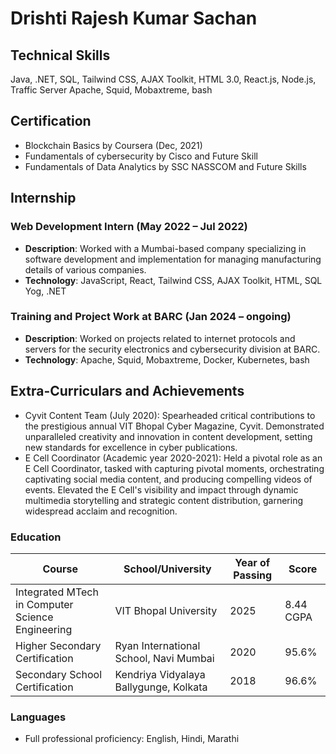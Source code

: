 

# Drishti Rajesh Kumar Sachan

## Technical Skills
Java, .NET, SQL, Tailwind CSS, AJAX Toolkit, HTML 3.0, React.js, Node.js, Traffic Server Apache, Squid, Mobaxtreme, bash

## Certification
- Blockchain Basics by Coursera (Dec, 2021)
- Fundamentals of cybersecurity by Cisco and Future Skill
- Fundamentals of Data Analytics by SSC NASSCOM and Future Skills

## Internship
### Web Development Intern (May 2022 – Jul 2022)
- **Description**: Worked with a Mumbai-based company specializing in software development and implementation for managing manufacturing details of various companies.
- **Technology**: JavaScript, React, Tailwind CSS, AJAX Toolkit, HTML, SQL Yog, .NET

### Training and Project Work at BARC (Jan 2024 – ongoing)
- **Description**: Worked on projects related to internet protocols and servers for the security electronics and cybersecurity division at BARC.
- **Technology**: Apache, Squid, Mobaxtreme, Docker, Kubernetes, bash

## Extra-Curriculars and Achievements
- Cyvit Content Team (July 2020): Spearheaded critical contributions to the prestigious annual VIT Bhopal Cyber Magazine, Cyvit. Demonstrated unparalleled creativity and innovation in content development, setting new standards for excellence in cyber publications.
- E Cell Coordinator (Academic year 2020-2021): Held a pivotal role as an E Cell Coordinator, tasked with capturing pivotal moments, orchestrating captivating social media content, and producing compelling videos of events. Elevated the E Cell's visibility and impact through dynamic multimedia storytelling and strategic content distribution, garnering widespread acclaim and recognition.







### Education
| Course                                                | School/University                    | Year of Passing | Score      |
|-------------------------------------------------------|--------------------------------------|-----------------|------------|
| Integrated MTech in Computer Science Engineering      | VIT Bhopal University                | 2025            | 8.44 CGPA  |
| Higher Secondary Certification                        | Ryan International School, Navi Mumbai | 2020          | 95.6%      |
| Secondary School Certification                        | Kendriya Vidyalaya Ballygunge, Kolkata | 2018          | 96.6%      |


### Languages
- Full professional proficiency: English, Hindi, Marathi

